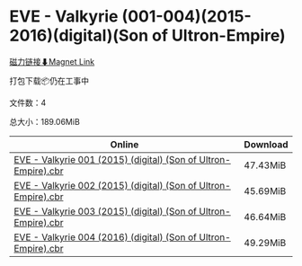 # EVE - Valkyrie (001-004)(2015-2016)(digital)(Son of Ultron-Empire)

[磁力链接⬇Magnet Link](magnet:?xt=urn:btih:0b6ca9d1447a841fd5dd1071248d97421d3d89e0&dn=EVE%20-%20Valkyrie%20%28001-004%29%282015-2016%29%28digital%29%28Son%20of%20Ultron-Empire%29)

打包下载📦仍在工事中

文件数：4

总大小：189.06MiB

Online | Download
--- | ---
[EVE - Valkyrie 001 (2015) (digital) (Son of Ultron-Empire).cbr](https://github.com/alicewish/markdown/blob/master/comic/EVE-Valkyrie-001-2015-digital-Son-of-Ultron-Empire-cbr.md) | 47.43MiB
[EVE - Valkyrie 002 (2015) (digital) (Son of Ultron-Empire).cbr](https://github.com/alicewish/markdown/blob/master/comic/EVE-Valkyrie-002-2015-digital-Son-of-Ultron-Empire-cbr.md) | 45.69MiB
[EVE - Valkyrie 003 (2015) (digital) (Son of Ultron-Empire).cbr](https://github.com/alicewish/markdown/blob/master/comic/EVE-Valkyrie-003-2015-digital-Son-of-Ultron-Empire-cbr.md) | 46.64MiB
[EVE - Valkyrie 004 (2016) (digital) (Son of Ultron-Empire).cbr](https://github.com/alicewish/markdown/blob/master/comic/EVE-Valkyrie-004-2016-digital-Son-of-Ultron-Empire-cbr.md) | 49.29MiB